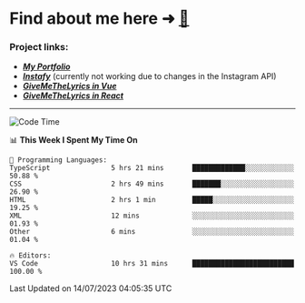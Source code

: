 # Find about me here ➜ [🧑](https://pauabella.dev)

### Project links:
- ***[My Portfolio](https://pauabella.dev)***
- ***[Instafy](https://instafy.me)*** (currently not working due to changes in the Instagram API)
- ***[GiveMeTheLyrics in Vue](https://lyrics.pauabella.dev)***
- ***[GiveMeTheLyrics in React](https://pauabella.dev/GiveMeTheLyrics)***

---
<!--START_SECTION:waka-->
![Code Time](http://img.shields.io/badge/Code%20Time-2%2C309%20hrs%2052%20mins-blue)

📊 **This Week I Spent My Time On** 

```text
💬 Programming Languages: 
TypeScript               5 hrs 21 mins       █████████████░░░░░░░░░░░░   50.88 % 
CSS                      2 hrs 49 mins       ███████░░░░░░░░░░░░░░░░░░   26.90 % 
HTML                     2 hrs 1 min         █████░░░░░░░░░░░░░░░░░░░░   19.25 % 
XML                      12 mins             ░░░░░░░░░░░░░░░░░░░░░░░░░   01.93 % 
Other                    6 mins              ░░░░░░░░░░░░░░░░░░░░░░░░░   01.04 % 

🔥 Editors: 
VS Code                  10 hrs 31 mins      █████████████████████████   100.00 % 
```


 Last Updated on 14/07/2023 04:05:35 UTC
<!--END_SECTION:waka-->
